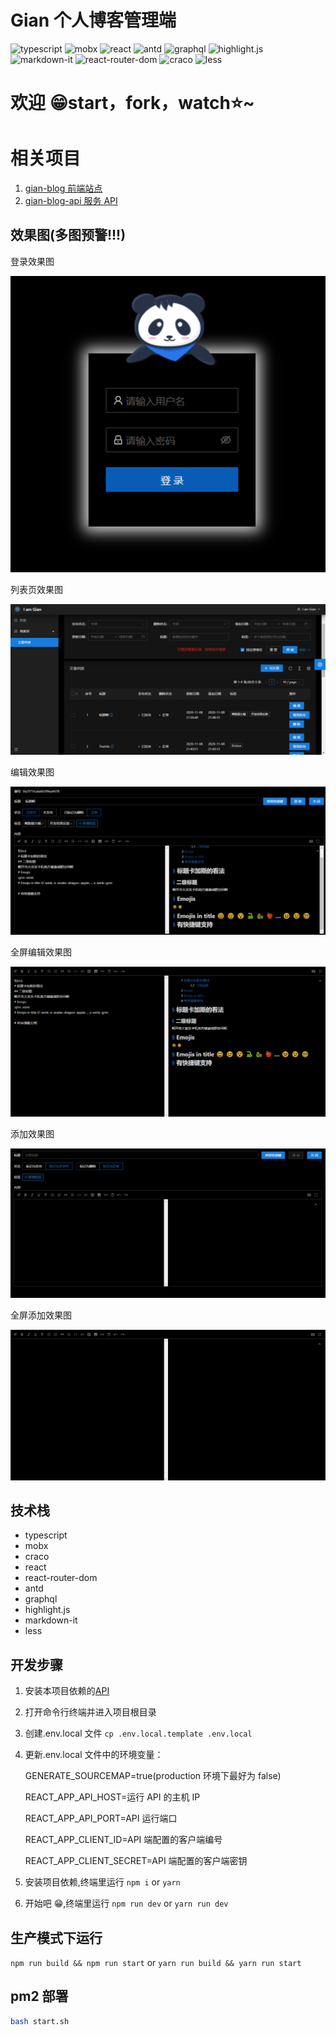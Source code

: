 # Gian 个人博客管理端

![typescript](https://img.shields.io/badge/typescript-4.0.5-brightgreen) ![mobx](https://img.shields.io/badge/mobx-5.15.7-brightgreen) ![react](https://img.shields.io/badge/react-16.14.0-brightgreen) ![antd](https://img.shields.io/badge/antd-4.8.0-brightgreen) ![graphql](https://img.shields.io/badge/graphql-15.4.0-brightgreen) ![highlight.js](https://img.shields.io/badge/highlight.js-10.3.2-brightgreen) ![markdown-it](https://img.shields.io/badge/markdown--it-11.0.1-brightgreen) ![react-router-dom](https://img.shields.io/badge/react--router--dom-5.2.0-brightgreen) ![craco](https://img.shields.io/badge/craco-5.8.0-brightgreen) ![less](https://img.shields.io/badge/less-3.12.2-brightgreen)

# 欢迎 😁start，fork，watch⭐~

# 相关项目

1. [gian-blog 前端站点](https://www.github.com/iamgian-coder/gian-blog)
2. [gian-blog-api 服务 API](https://www.github.com/iamgian-coder/gian-blog-api)

## 效果图(多图预警!!!)

登录效果图

![登录效果图](screens/login.png "登录效果图")

列表页效果图

![列表页效果图](screens/list.png "列表页效果图")

编辑效果图

![编辑效果图](screens/details.png "编辑png效果图")

全屏编辑效果图

![全屏编辑效果图](screens/fullscreendetails.png "全屏编辑效果图")

添加效果图

![编辑效果图](screens/details2.png "添加png效果图")

全屏添加效果图

![编辑效果图](screens/fullscreendetails2.png "添加png效果图")

## 技术栈

- typescript
- mobx
- craco
- react
- react-router-dom
- antd
- graphql
- highlight.js
- markdown-it
- less

## 开发步骤

1. 安装本项目依赖的[API](https://www.github.com/iamgian-coder/gian-blog-api)
2. 打开命令行终端并进入项目根目录
3. 创建.env.local 文件 `cp .env.local.template .env.local`
4. 更新.env.local 文件中的环境变量：

   GENERATE_SOURCEMAP=true(production 环境下最好为 false)

   REACT_APP_API_HOST=运行 API 的主机 IP

   REACT_APP_API_PORT=API 运行端口

   REACT_APP_CLIENT_ID=API 端配置的客户端编号

   REACT_APP_CLIENT_SECRET=API 端配置的客户端密钥

5. 安装项目依赖,终端里运行 `npm i` or `yarn`
6. 开始吧 😁,终端里运行 `npm run dev` or `yarn run dev`

## 生产模式下运行

`npm run build && npm run start` or `yarn run build && yarn run start`

## pm2 部署

```bash
bash start.sh
```
